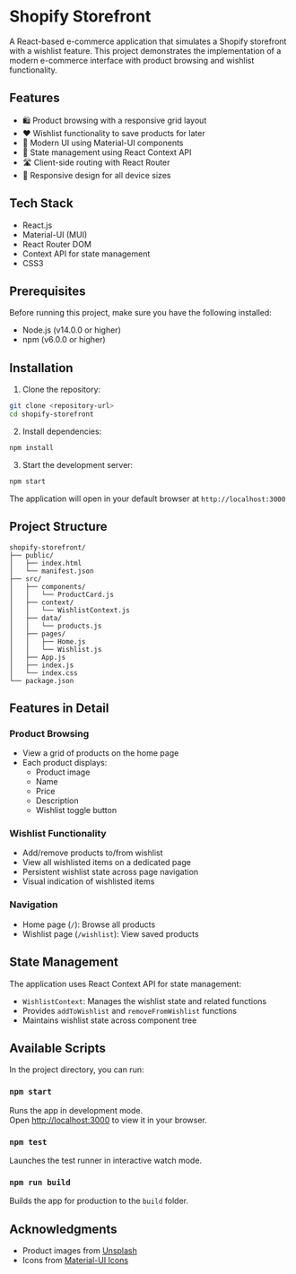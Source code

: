 # Shopify Storefront

A React-based e-commerce application that simulates a Shopify storefront with a wishlist feature. This project demonstrates the implementation of a modern e-commerce interface with product browsing and wishlist functionality.

## Features

- 🛍️ Product browsing with a responsive grid layout
- ❤️ Wishlist functionality to save products for later
- 🎨 Modern UI using Material-UI components
- 🔄 State management using React Context API
- 🛣️ Client-side routing with React Router
- 📱 Responsive design for all device sizes

## Tech Stack

- React.js
- Material-UI (MUI)
- React Router DOM
- Context API for state management
- CSS3

## Prerequisites

Before running this project, make sure you have the following installed:

- Node.js (v14.0.0 or higher)
- npm (v6.0.0 or higher)

## Installation

1. Clone the repository:

```bash
git clone <repository-url>
cd shopify-storefront
```

2. Install dependencies:

```bash
npm install
```

3. Start the development server:

```bash
npm start
```

The application will open in your default browser at `http://localhost:3000`

## Project Structure

```
shopify-storefront/
├── public/
│   ├── index.html
│   └── manifest.json
├── src/
│   ├── components/
│   │   └── ProductCard.js
│   ├── context/
│   │   └── WishlistContext.js
│   ├── data/
│   │   └── products.js
│   ├── pages/
│   │   ├── Home.js
│   │   └── Wishlist.js
│   ├── App.js
│   ├── index.js
│   └── index.css
└── package.json
```

## Features in Detail

### Product Browsing

- View a grid of products on the home page
- Each product displays:
  - Product image
  - Name
  - Price
  - Description
  - Wishlist toggle button

### Wishlist Functionality

- Add/remove products to/from wishlist
- View all wishlisted items on a dedicated page
- Persistent wishlist state across page navigation
- Visual indication of wishlisted items

### Navigation

- Home page (`/`): Browse all products
- Wishlist page (`/wishlist`): View saved products

## State Management

The application uses React Context API for state management:

- `WishlistContext`: Manages the wishlist state and related functions
- Provides `addToWishlist` and `removeFromWishlist` functions
- Maintains wishlist state across component tree

## Available Scripts

In the project directory, you can run:

### `npm start`

Runs the app in development mode.\
Open [http://localhost:3000](http://localhost:3000) to view it in your browser.

### `npm test`

Launches the test runner in interactive watch mode.

### `npm run build`

Builds the app for production to the `build` folder.


## Acknowledgments

- Product images from [Unsplash](https://unsplash.com)
- Icons from [Material-UI Icons](https://mui.com/material-ui/material-icons/)
